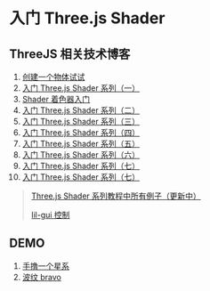 # 入门 Three.js Shader

## ThreeJS 相关技术博客

1. [创建一个物体试试](https://juejin.cn/post/7386532770476474377)
2. [入门 Three.js Shader 系列（一）](https://juejin.cn/post/7233359844974182437)
3. [Shader 着色器入门](https://juejin.cn/post/7158032481302609950)
4. [入门 Three.js Shader 系列（二）](https://juejin.cn/post/7256039179087380535)
5. [入门 Three.js Shader 系列（三）](https://juejin.cn/post/7259411780375314490)
6. [入门 Three.js Shader 系列（四）](https://juejin.cn/post/7303797715393183796)
7. [入门 Three.js Shader 系列（五）](https://juejin.cn/post/7305371899138654235)
8. [入门 Three.js Shader 系列（六）](https://juejin.cn/post/7314572755696189494)
9. [入门 Three.js Shader 系列（七）](https://juejin.cn/post/7332305149589225483)
10. [入门 Three.js Shader 系列（七）](https://juejin.cn/post/7340909611098554409)

> [Three.js Shader 系列教程中所有例子（更新中）](https://www.canva.com/design/DAF3ez4Fy8c/_Zzx2w4NGX2doDzBQYhZNg/view)
>
> [lil-gui 控制 ](https://lil-gui.georgealways.com/#Guide#Installation/)

## DEMO

1. [手撸一个星系](https://juejin.cn/post/7358704808525971475)
2. [波纹 bravo](https://juejin.cn/post/7362028633425002546)
